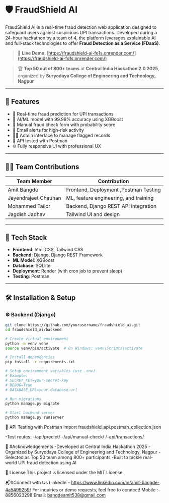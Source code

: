 # 🛡️ FraudShield AI

FraudShield AI is a real-time fraud detection web application designed to safeguard users against suspicious UPI transactions. Developed during a 24-hour hackathon by a team of 4, the platform leverages explainable AI and full-stack technologies to offer **Fraud Detection as a Service (FDaaS)**.

> 🚀 **Live Demo**: [https://fraudshield-ai-fo1s.onrender.com/](https://fraudshield-ai-fo1s.onrender.com/)

> 🏆 **Top 50 out of 800+ teams** at **Central India Hackathon 2.0 2025**, organized by **Suryodaya College of Engineering and Technology, Nagpur**

---

## 📌 Features

- 🔐 Real-time fraud prediction for UPI transactions
- 🧠 AI/ML model with 99.98% accuracy using XGBoost
- 🧾 Manual fraud check form with probability score
- 📩 Email alerts for high-risk activity
- 👨‍💻 Admin interface to manage flagged records
- 🧪 API tested with Postman
- 🌐 Fully responsive UI with professional UX

---

## 👨‍💻 Team Contributions

| Team Member    | Contribution                              |
|----------------|-------------------------------------------|
| Amit Bangde    | Frontend, Deployment ,Postman Testing |
| Jayendrajeet Chauhan| ML, feature engineering, and training  |
| Mohammed Tailor   | Backend, Django REST API integration      |
| Jagdish Jadhav     | Tailwind UI and design     |

---

## 🧰 Tech Stack

- **Frontend**: html,CSS, Tailwind CSS  
- **Backend**: Django, Django REST Framework  
- **ML Model**: XGBoost  
- **Database**: SQLlite
- **Deployment**: Render (with cron job to prevent sleep)  
- **Testing**: Postman  

---

## 🛠️ Installation & Setup

### ⚙️ Backend (Django)

```bash
git clone https://github.com/yourusername/fraudshield_ai.git
cd fraudshield_ai/backend

# Create virtual environment
python -m venv venv
source venv/bin/activate  # On Windows: venv\Scripts\activate

# Install dependencies
pip install -r requirements.txt

# Setup environment variables (use .env)
# Example:
# SECRET_KEY=your-secret-key
# DEBUG=True
# DATABASE_URL=your-database-url

# Run migrations
python manage.py migrate

# Start backend server
python manage.py runserver
```
🧪 API Testing with Postman
Import fraudshield_api.postman_collection.json

-Test routes:
-/api/predict/
-/api/manual-check/
/-api/transactions/

🙌 #Acknowledgements
-Developed at Central India Hackathon 2025
-Organized by Suryodaya College of Engineering and Technology, Nagpur
-Selected as Top 50 team among 800+ participants
-Built to tackle real-world UPI fraud detection using AI

📄 License
This project is licensed under the MIT License.

📬#Connect with Us
LinkedIn – https://www.linkedin.com/in/amit-bangde-4a5499259/ 
For inquiries or demo requests, feel free to connect!
Mobile :- 8856023298
Email: bangdeamit538@gmail.com
